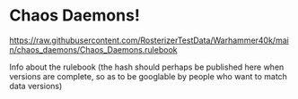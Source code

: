 # Chaos Daemons!

https://raw.githubusercontent.com/RosterizerTestData/Warhammer40k/main/chaos_daemons/Chaos_Daemons.rulebook

Info about the rulebook (the hash should perhaps be published here when versions are complete, so as to be googlable by people who want to match data versions)
